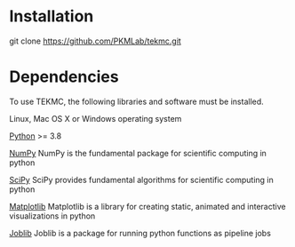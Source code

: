 # Installation

git clone https://github.com/PKMLab/tekmc.git

# Dependencies 
To use TEKMC, the following libraries and software must be installed.

Linux, Mac OS X or Windows operating system

[Python](https://www.python.org/) >= 3.8

[NumPy](https://numpy.org/)
NumPy is the fundamental package for scientific computing in python

[SciPy](https://scipy.org/) 
SciPy provides fundamental algorithms for scientific computing in python

[Matplotlib](https://matplotlib.org/)
Matplotlib is a library for creating static, animated and interactive visualizations in python

[Joblib](https://pypi.org/project/joblib/) 
Joblib is a package for running python functions as pipeline jobs
